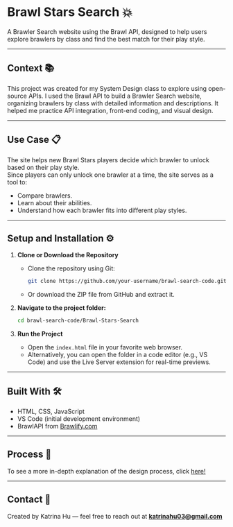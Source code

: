 # Brawl Stars Search 💥

A Brawler Search website using the Brawl API, designed to help users explore brawlers by class and find the best match for their play style.

---

## Context 📚

This project was created for my System Design class to explore using open-source APIs. I used the Brawl API to build a Brawler Search website, organizing brawlers by class with detailed information and descriptions. It helped me practice API integration, front-end coding, and visual design.

---

## Use Case 📋

The site helps new Brawl Stars players decide which brawler to unlock based on their play style.  
Since players can only unlock one brawler at a time, the site serves as a tool to:

- Compare brawlers.
- Learn about their abilities.
- Understand how each brawler fits into different play styles.

---

## Setup and Installation ⚙️

1. **Clone or Download the Repository**  
   - Clone the repository using Git:  
     ```bash
     git clone https://github.com/your-username/brawl-search-code.git
     ```
   - Or download the ZIP file from GitHub and extract it.

2. **Navigate to the project folder:**
     ```bash
     cd brawl-search-code/Brawl-Stars-Search
     ```

3. **Run the Project**
   - Open the `index.html` file in your favorite web browser.
   - Alternatively, you can open the folder in a code editor (e.g., VS Code) and use the Live Server extension for real-time previews.

---

## Built With 🛠️

- HTML, CSS, JavaScript  
- VS Code (initial development environment)  
- BrawlAPI from [Brawlify.com](https://brawlify.com/)

---

## Process 🔗

To see a more in-depth explanation of the design process, click [here!](https://www.figma.com/proto/LVP6OV37wtnSJ7QOp6gWbA/SYSTEM-DESIGN--PROJECT-1?page-id=0%3A1&node-id=20-35&p=f&viewport=-9468%2C-466%2C0.57&t=aB4BUSBMQzJubVJt-1&scaling=contain&content-scaling=fixed)

---

## Contact 📨

Created by Katrina Hu — feel free to reach out at **katrinahu03@gmail.com**
